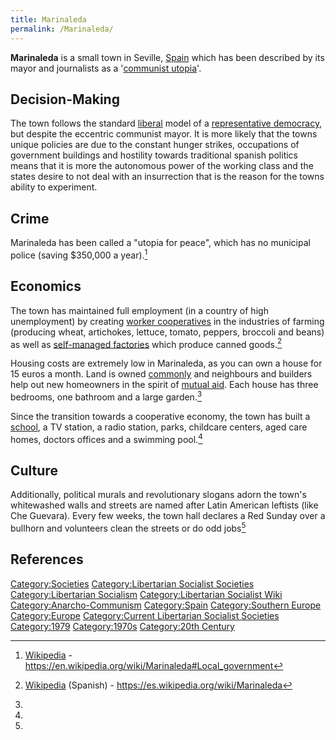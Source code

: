 ```yaml
---
title: Marinaleda
permalink: /Marinaleda/
---
```


**Marinaleda** is a small town in Seville, [Spain](Spain.md "wikilink")
which has been described by its mayor and journalists as a '[communist
utopia](List_of_Libertarian_Socialist_Societies.md "wikilink")'.

## Decision-Making

The town follows the standard [liberal](Liberalism.md "wikilink") model of
a [representative democracy](Representative_Democracy.md "wikilink"), but
despite the eccentric communist mayor. It is more likely that the towns
unique policies are due to the constant hunger strikes, occupations of
government buildings and hostility towards traditional spanish politics
means that it is more the autonomous power of the working class and the
states desire to not deal with an insurrection that is the reason for
the towns ability to experiment.

## Crime

Marinaleda has been called a "utopia for peace", which has no municipal
police (saving \$350,000 a year).[^1]

## Economics

The town has maintained full employment (in a country of high
unemployment) by creating [worker
cooperatives](Worker_Cooperatives.md "wikilink") in the industries of
farming (producing wheat, artichokes, lettuce, tomato, peppers, broccoli
and beans) as well as [self-managed
factories](Workers'_Self-Management.md "wikilink") which produce canned
goods.[^2]

Housing costs are extremely low in Marinaleda, as you can own a house
for 15 euros a month. Land is owned [commonly](Commons.md "wikilink") and
neighbours and builders help out new homeowners in the spirit of [mutual
aid](Mutual_Aid.md "wikilink"). Each house has three bedrooms, one bathroom
and a large garden.[^3]

Since the transition towards a cooperative economy, the town has built a
[school](Education.md "wikilink"), a TV station, a radio station, parks,
childcare centers, aged care homes, doctors offices and a swimming
pool.[^4]

## Culture

Additionally, political murals and revolutionary slogans adorn the
town's whitewashed walls and streets are named after Latin American
leftists (like Che Guevara). Every few weeks, the town hall declares a
Red Sunday over a bullhorn and volunteers clean the streets or do odd
jobs[^5]

## References

<references />

[Category:Societies](Category:Societies.md "wikilink")
[Category:Libertarian Socialist
Societies](Category:Libertarian_Socialist_Societies.md "wikilink")
[Category:Libertarian
Socialism](Category:Libertarian_Socialism.md "wikilink")
[Category:Libertarian Socialist
Wiki](Category:Libertarian_Socialist_Wiki.md "wikilink")
[Category:Anarcho-Communism](Category:Anarcho-Communism.md "wikilink")
[Category:Spain](Category:Spain.md "wikilink") [Category:Southern
Europe](Category:Southern_Europe.md "wikilink")
[Category:Europe](Category:Europe.md "wikilink") [Category:Current
Libertarian Socialist
Societies](Category:Current_Libertarian_Socialist_Societies.md "wikilink")
[Category:1979](Category:1979.md "wikilink")
[Category:1970s](Category:1970s.md "wikilink") [Category:20th
Century](Category:20th_Century.md "wikilink")

[^1]: [Wikipedia](Wikipedia.md "wikilink") -
    <https://en.wikipedia.org/wiki/Marinaleda#Local_government>

[^2]: [Wikipedia](Wikipedia.md "wikilink") (Spanish) -
    <https://es.wikipedia.org/wiki/Marinaleda>

[^3]:

[^4]:

[^5]: